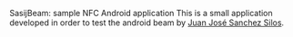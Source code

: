 SasijBeam: sample NFC Android application
This is a small application developed in order to test the android beam by [Juan José Sanchez Silos](http://www.linkedin.com/profile/view?id=155059603).
